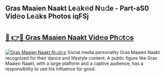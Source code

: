 ## Gras Maaien Naakt Le𝚊k𝚎d N𝚞𝚍e - Part-aS0 Vid𝚎o Le𝚊ks Photos iqFSj

# <h2><a href="http://fb6n1f2.evod.top/?m=Gras+Maaien+Naakt">🔗 👉🔴 Gras Maaien Naakt Vid𝚎o Ph𝚘t𝚘s</a></h2>

[![Gras Maaien Naakt N𝚞d𝚎s](https://i.imgur.com/8V9OHl7.gif)](http://fb6n1f2.evod.top/?m=Gras+Maaien+Naakt)
Social media personality Gras Maaien Naakt recognized for their dance and lifestyle content. A public figure like Gras Maaien Naakt, with a large platform and a captive audience, has a responsibility to use his influence for good. 
